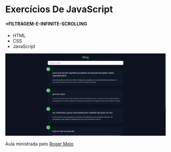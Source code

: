 # Exercícios De JavaScript

**⭐FILTRAGEM-E-INFINITE-SCROLLING**

  - HTML
  - CSS
  - JavaScript

<img src="https://github.com/valmir1227/JavaScript-Exercises/blob/main/filtragem-e-infinite-scrolling-master/demo/demo-image.png" width="600">

<p>Aula ministrada pelo <a href="https://www.youtube.com/watch?v=NnjDJt68uLs&ab_channel=RogerMelo">Roger Melo</a></p>

